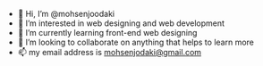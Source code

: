 - 👋 Hi, I’m @mohsenjoodaki
- 👀 I’m interested in web designing and web development
- 🌱 I’m currently learning front-end web designing
- 💞️ I’m looking to collaborate on anything that helps to learn more
- 📫 my email address is mohsenjodaki@gmail.com

<!---
mohsenjoodaki/mohsenjoodaki is a ✨ special ✨ repository because its `README.md` (this file) appears on your GitHub profile.
You can click the Preview link to take a look at your changes.
--->
